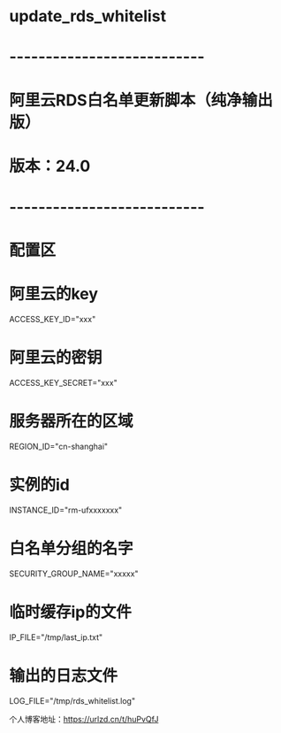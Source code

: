 # update_rds_whitelist
# ---------------------------
# 阿里云RDS白名单更新脚本（纯净输出版）
# 版本：24.0
# ---------------------------

# 配置区
# 阿里云的key
ACCESS_KEY_ID="xxx"
# 阿里云的密钥
ACCESS_KEY_SECRET="xxx"
# 服务器所在的区域
REGION_ID="cn-shanghai"
# 实例的id
INSTANCE_ID="rm-ufxxxxxxx"
# 白名单分组的名字
SECURITY_GROUP_NAME="xxxxx"
# 临时缓存ip的文件
IP_FILE="/tmp/last_ip.txt"
# 输出的日志文件
LOG_FILE="/tmp/rds_whitelist.log"

个人博客地址：https://urlzd.cn/t/huPvQfJ
